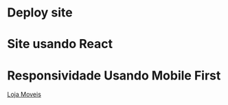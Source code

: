 # Deploy site
# Site usando React
# Responsividade Usando Mobile First
[Loja Moveis](https://site-valtinho.vercel.app/)
